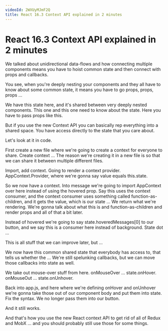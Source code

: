 ```yaml
---
videoId: 2WXUyMJmF2Q
title: React 16.3 Context API explained in 2 minutes
---
```


# React 16.3 Context API explained in 2 minutes

We talked about unidirectional data-flows and how connecting multiple components means you have to hoist common state and then connect with props and callbacks.

You see, when you're deeply nesting your components and they all have to know about some common state, it means you have to go props, props, props ...

We have this state here, and it's shared between very deeply nested components. This one and this one need to know about the state. Here you have to pass props like this.

But if you use the new Context API you can basically rep everything into a shared space. You have access directly to the state that you care about.

Let's look at it in code.

First create a new file where we're going to create a context for everyone to share. Create context ... The reason we're creating it in a new file is so that we can share it between multiple different files.

Import, add context. Going to render a context provider. AppContext.Provider, where we're gonna say value equals this.state.

So we now have a context. Into message we're going to import AppContext over here instead of using the hovered prop. Say this uses the context consumer, and the context consumer uses something called function-as-children, and it gets the value, which is our state ... We return what we're rendering. We're gonna talk about what this is and function-as-children and render props and all of that a bit later.

Instead of hovered we're going to say state.hoveredMessages[0] to our button, and we say this is a consumer here instead of background. State dot ...

This is all stuff that we can improve later, but ...

We now have this common shared state that everybody has access to, that tells us whether the ... We're still spelunking callbacks, but we can move those callbacks into state as well.

We take out mouse-over stuff from here. onMouseOver ... state.onHover. onMouseOut ... state.onUnhover.

Back into app.js, and here where we're defining onHover and onUnhover we're gonna take those out of our component body and put them into state. Fix the syntax. We no longer pass them into our button.

And it still works.

And that's how you use the new React context API to get rid of all of Redux and MobX ... and you should probably still use those for some things.
